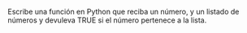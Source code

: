  Escribe una función en Python que reciba un número, y un listado de números y devuleva TRUE si el número pertenece a la lista.